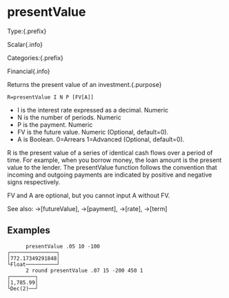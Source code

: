 # presentValue

Type:{.prefix}

Scalar{.info}

Categories:{.prefix}

Financial{.info}

Returns the present value of an investment.{.purpose}

~~~
R=presentValue I N P [FV[A]]
~~~

* I is the interest rate expressed as a decimal. Numeric
* N is the number of periods. Numeric
* P is the payment. Numeric
* FV is the future value. Numeric (Optional, default=0).
* A is Boolean. 0=Arrears 1=Advanced (Optional, default=0).

R is the present value of a series of identical cash flows over a period of time.  For example,
when you borrow money, the loan amount is the present value to the lender. The presentValue
function follows the convention that incoming and outgoing payments are indicated by positive and
negative signs respectively.

FV and A are optional, but you cannot input A without FV.

See also: →[futureValue], →[payment], →[rate], →[term]

## Examples

~~~
      presentValue .05 10 -100
┌───────────────┐
│772.17349291848│
└Float──────────┘
      2 round presentValue .07 15 -200 450 1
┌────────┐
│1,785.99│
└Dec(2)──┘
~~~

